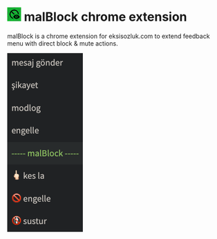 # ![icon](./malBlock/icons/icon32.png) malBlock chrome extension

malBlock is a chrome extension for eksisozluk.com to extend feedback menu with direct block & mute actions.

![malBlock screenshot](./screenshot.png)
